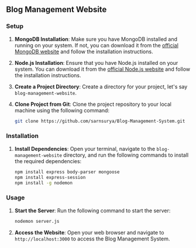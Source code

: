 ## Blog Management Website

### Setup

1. **MongoDB Installation**: Make sure you have MongoDB installed and running on your system. If not, you can download it from the [official MongoDB website](https://www.mongodb.com/try/download/community) and follow the installation instructions.

2. **Node.js Installation**: Ensure that you have Node.js installed on your system. You can download it from the [official Node.js website](https://nodejs.org/) and follow the installation instructions.

3. **Create a Project Directory**: Create a directory for your project, let's say `blog-management-website`.

4. **Clone Project from Git**: Clone the project repository to your local machine using the following command:

    ```bash
    git clone https://github.com/sarnsurya/Blog-Management-System.git
    ```

### Installation

1. **Install Dependencies**: Open your terminal, navigate to the `blog-management-website` directory, and run the following commands to install the required dependencies:

    ```bash
    npm install express body-parser mongoose
    npm install express-session
    npm install -g nodemon
    ```

### Usage

1. **Start the Server**: Run the following command to start the server:

    ```bash
    nodemon server.js
    ```

2. **Access the Website**: Open your web browser and navigate to `http://localhost:3000` to access the Blog Management System.
<!-- 
### Contributing

Contributions are welcome! If you have any suggestions or find any issues, feel free to open an issue or create a pull request. -->
